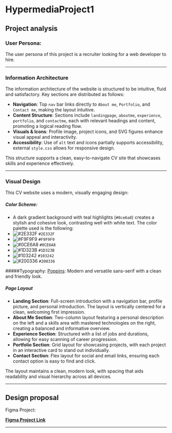 # HypermediaProject1

## Project analysis

### User Persona: 
The user persona of this project is a recruiter looking for a web developer to hire.

---
### Information Architecture

The information architecture of the website is structured to be intuitive, fluid and satisfactory. Key sections are distributed as follows:

- **Navigation**: Top `nav` bar links directly to `About me`, `Portfolio`, and `Contact me`, making the layout intuitive.
- **Content Structure**: Sections include `landingpage`, `aboutme`, `experience`, `portfolio`, and `contactme`, each with relevant headings and content, promoting a logical reading flow.
- **Visuals & Icons**: Profile image, project icons, and SVG figures enhance visual appeal and interactivity.
- **Accessibility**: Use of `alt` text and icons partially supports accessibility, external `style.css` allows for responsive design.

This structure supports a clean, easy-to-navigate CV site that showcases skills and experience effectively.

---
### Visual Design

This CV website uses a modern, visually engaging design:

##### Color Scheme:
- A dark gradient background with teal highlights (`#0ce6a8`) creates a stylish and cohesive look, contrasting well with white text.
  The color palette used is the following:
- ![#2E332F](https://placehold.co/15x15/2E332F/2E332F.png) `#2E332F`
- ![#F9F9F9](https://placehold.co/15x15/F9F9F9/F9F9F9.png) `#F9F9F9`
- ![#0CE6A8](https://placehold.co/15x15/0CE6A8/0CE6A8.png) `#0CE6A8`
- ![#1D323B](https://placehold.co/15x15/1D323B/1D323B.png) `#1D323B`
- ![#103242](https://placehold.co/15x15/103242/103242.png) `#103242`
- ![#200336](https://placehold.co/15x15/200336/200336.png) `#200336`

#####Typography:
  [Poppins](https://fonts.google.com/specimen/Poppins): Modern and versatile sans-serif with a clean and friendly look.
##### Page Layout

- **Landing Section**: Full-screen introduction with a navigation bar, profile picture, and personal introduction. The layout is vertically centered for a clean, welcoming first impression.
- **About Me Section**: Two-column layout featuring a personal description on the left and a skills area with mastered technologies on the right, creating a balanced and informative overview.
- **Experience Section**: Structured with a list of jobs and durations, allowing for easy scanning of career progression.
- **Portfolio Section**: Grid layout for showcasing projects, with each project in an interactive card to stand out individually.
- **Contact Section**: Flex layout for social and email links, ensuring each contact option is easy to find and click.

The layout maintains a clean, modern look, with spacing that aids readability and visual hierarchy across all devices.

---
## Design proposal
Figma Project:

[**Figma Project Link**]([https://www.figma.com](https://www.figma.com/design/FMwiS6axCqxAILNrGb6gry/HypermediaProject1?t=KJzerx7vgzRDLrK2-1))

---
